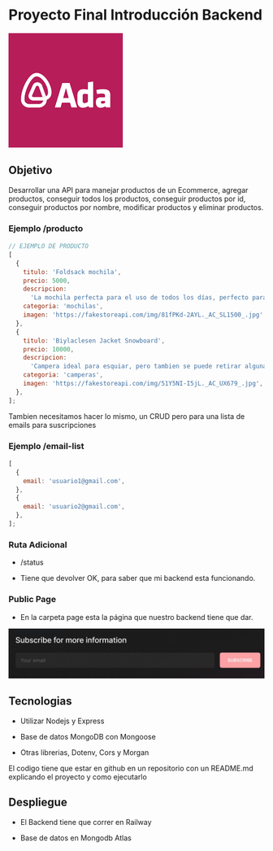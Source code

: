# Proyecto Final Introducción Backend

![adaLogo](./adaImagen.png)

## Objetivo

Desarrollar una API para manejar productos de un Ecommerce, agregar productos, conseguir todos los productos, conseguir productos por id, conseguir productos por nombre, modificar productos y eliminar productos.

### Ejemplo /producto

```js
// EJEMPLO DE PRODUCTO
[
  {
    titulo: 'Foldsack mochila',
    precio: 5000,
    descripcion:
      'La mochila perfecta para el uso de todos los días, perfecto para llevar una laptop',
    categoria: 'mochilas',
    imagen: 'https://fakestoreapi.com/img/81fPKd-2AYL._AC_SL1500_.jpg',
  },
  {
    titulo: 'Biylaclesen Jacket Snowboard',
    precio: 10000,
    descripcion:
      'Campera ideal para esquiar, pero tambien se puede retirar algunas partes para ajustar a diferentes climas',
    categoria: 'camperas',
    imagen: 'https://fakestoreapi.com/img/51Y5NI-I5jL._AC_UX679_.jpg',
  },
];
```

Tambien necesitamos hacer lo mismo, un CRUD pero para una lista de emails para suscripciones

### Ejemplo /email-list

```js
[
  {
    email: 'usuario1@gmail.com',
  },
  {
    email: 'usuario2@gmail.com',
  },
];
```

### Ruta Adicional

* /status

* Tiene que devolver OK, para saber que mi backend esta funcionando.

### Public Page

* En la carpeta page esta la página que nuestro backend tiene que dar. 

![suscripciones](./suscripcion.jpg)

## Tecnologias

* Utilizar Nodejs y Express

* Base de datos MongoDB con Mongoose

* Otras librerias, Dotenv, Cors y Morgan

El codigo tiene que estar en github en un repositorio con un README.md explicando el proyecto y como ejecutarlo

## Despliegue

* El Backend tiene que correr en Railway

* Base de datos en Mongodb Atlas
